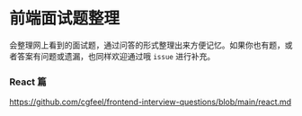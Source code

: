 # 前端面试题整理

会整理网上看到的面试题，通过问答的形式整理出来方便记忆。如果你也有题，或者答案有问题或遗漏，也同样欢迎通过哦 `issue` 进行补充。

### React 篇

https://github.com/cgfeel/frontend-interview-questions/blob/main/react.md
